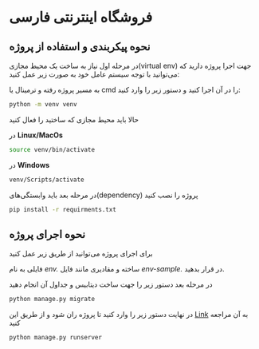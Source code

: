 # فروشگاه اینترنتی فارسی


## نحوه پیکربندی و استفاده از پروژه

در مرحله اول نیاز به ساخت یک محیط مجازی(virtual env) جهت اجرا پروژه  دارید که می‌توانید با توجه سیستم عامل خود به صورت زیر عمل کنید:

به مسیر پروژه رفته و ترمینال یا cmd را در آن اجرا کنید و دستور زیر را وارد کنید:

```sh
python -m venv venv
```

حالا باید محیط مجازی که ساختید را فعال کنید

در **Linux/MacOs**

```sh
source venv/bin/activate
```

در **Windows**

```sh
venv/Scripts/activate
```

در مرحله بعد باید وابستگی‌های(dependency) پروژه را نصب کنید

```sh
pip install -r requirments.txt
```

## نحوه اجرای پروژه
برای اجرای پروژه می‌توانید از طریق زیر عمل کنید

فایلی به نام *env.* ساخته و مقادیری مانند فایل *env-sample.* در قرار بدهید.

در مرحله بعد دستور زیر را جهت ساخت دیتابیس و جداول آن انجام دهید

```sh
python manage.py migrate
```

در نهایت دستور زیر را وارد کنید تا پروژه ران شود و از طریق این [Link](http://127.0.0.1:8000) به آن مراجعه کنید


```sh
python manage.py runserver
```